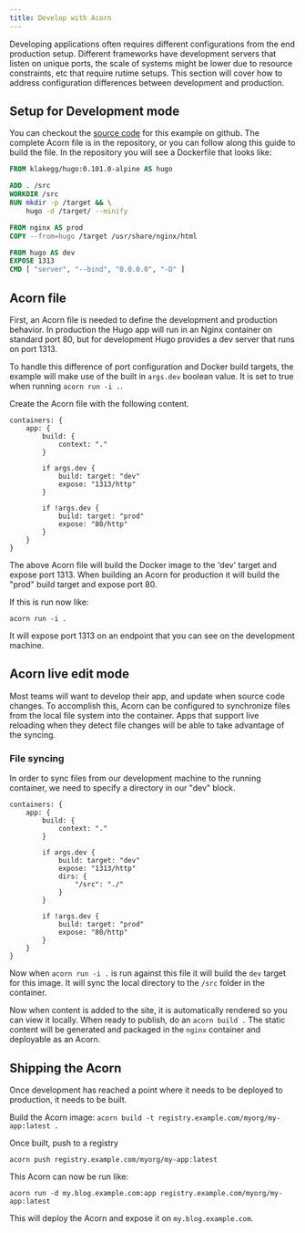 ```yaml
---
title: Develop with Acorn
---
```


Developing applications often requires different configurations from the end production setup. Different frameworks have development servers that listen on unique ports, the scale of systems might be lower due to resource constraints, etc that require rutime setups. This section will cover how to address configuration differences between development and production.

## Setup for Development mode

You can checkout the [source code](https://github.com/acorn-io/docs-examples) for this example on github. The complete Acorn file is in the repository, or you can follow along this guide to build the file. In the repository you will see a Dockerfile that looks like:

```dockerfile
FROM klakegg/hugo:0.101.0-alpine AS hugo

ADD . /src
WORKDIR /src
RUN mkdir -p /target && \
    hugo -d /target/ --minify

FROM nginx AS prod
COPY --from=hugo /target /usr/share/nginx/html

FROM hugo AS dev
EXPOSE 1313
CMD [ "server", "--bind", "0.0.0.0", "-D" ]
```

## Acorn file

First, an Acorn file is needed to define the development and production behavior. In production the Hugo app will run in an Nginx container on standard port 80, but for development Hugo provides a dev server that runs on port 1313.

To handle this difference of port configuration and Docker build targets, the example will make use of the built in `args.dev` boolean value. It is set to true when running `acorn run -i .`.

Create the Acorn file with the following content.

```cue
containers: {
    app: {
        build: {
            context: "."
        }

        if args.dev {
            build: target: "dev"
            expose: "1313/http"
        }
    
        if !args.dev {
            build: target: "prod"
            expose: "80/http"
        }
    }
}
```

The above Acorn file will build the Docker image to the 'dev' target and expose port 1313. When building an Acorn for production it will build the "prod" build target and expose port 80.

If this is run now like:

`acorn run -i .`

It will expose port 1313 on an endpoint that you can see on the development machine.

## Acorn live edit mode

Most teams will want to develop their app, and update when source code changes. To accomplish this, Acorn can be configured to synchronize files from the local file system into the container. Apps that support live reloading when they detect file changes will be able to take advantage of the syncing.

### File syncing

In order to sync files from our development machine to the running container, we need to specify a directory in our "dev" block.

```cue
containers: {
    app: {
        build: {
            context: "."
        }

        if args.dev {
            build: target: "dev"
            expose: "1313/http"
            dirs: {
                "/src": "./"
            }
        }
    
        if !args.dev {
            build: target: "prod"
            expose: "80/http"
        }
    }
}
```

Now when `acorn run -i .` is run against this file it will build the `dev` target for this image. It will sync the local directory to the `/src` folder in the container.

Now when content is added to the site, it is automatically rendered so you can view it locally. When ready to publish, do an `acorn build .` The static content will be generated and packaged in the `nginx` container and deployable as an Acorn.

## Shipping the Acorn

Once development has reached a point where it needs to be deployed to production, it needs to be built.

Build the Acorn image:
`acorn build -t registry.example.com/myorg/my-app:latest .`

Once built, push to a registry

`acorn push registry.example.com/myorg/my-app:latest`

This Acorn can now be run like:

`acorn run -d my.blog.example.com:app registry.example.com/myorg/my-app:latest`

This will deploy the Acorn and expose it on `my.blog.example.com`.
